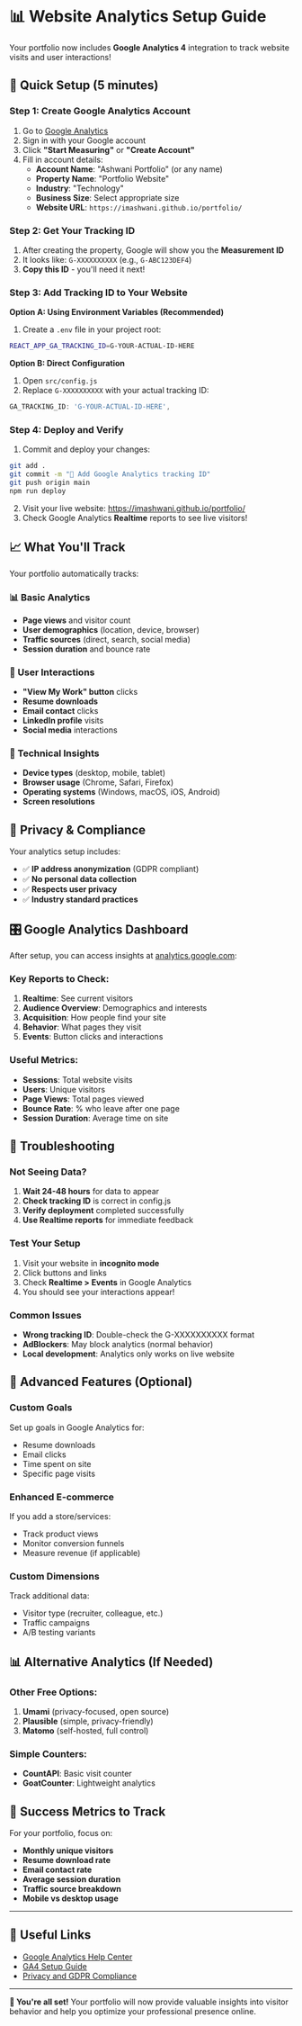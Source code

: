 # 📊 Website Analytics Setup Guide

Your portfolio now includes **Google Analytics 4** integration to track website visits and user interactions!

## 🚀 Quick Setup (5 minutes)

### Step 1: Create Google Analytics Account

1. Go to [Google Analytics](https://analytics.google.com/)
2. Sign in with your Google account
3. Click **"Start Measuring"** or **"Create Account"**
4. Fill in account details:
   - **Account Name**: "Ashwani Portfolio" (or any name)
   - **Property Name**: "Portfolio Website"
   - **Industry**: "Technology" 
   - **Business Size**: Select appropriate size
   - **Website URL**: `https://imashwani.github.io/portfolio/`

### Step 2: Get Your Tracking ID

1. After creating the property, Google will show you the **Measurement ID**
2. It looks like: `G-XXXXXXXXXX` (e.g., `G-ABC123DEF4`)
3. **Copy this ID** - you'll need it next!

### Step 3: Add Tracking ID to Your Website

**Option A: Using Environment Variables (Recommended)**
1. Create a `.env` file in your project root:
```bash
REACT_APP_GA_TRACKING_ID=G-YOUR-ACTUAL-ID-HERE
```

**Option B: Direct Configuration**
1. Open `src/config.js`
2. Replace `G-XXXXXXXXXX` with your actual tracking ID:
```javascript
GA_TRACKING_ID: 'G-YOUR-ACTUAL-ID-HERE',
```

### Step 4: Deploy and Verify

1. Commit and deploy your changes:
```bash
git add .
git commit -m "🔧 Add Google Analytics tracking ID"
git push origin main
npm run deploy
```

2. Visit your live website: https://imashwani.github.io/portfolio/
3. Check Google Analytics **Realtime** reports to see live visitors!

## 📈 What You'll Track

Your portfolio automatically tracks:

### **📊 Basic Analytics**
- **Page views** and visitor count
- **User demographics** (location, device, browser)
- **Traffic sources** (direct, search, social media)
- **Session duration** and bounce rate

### **🎯 User Interactions**
- **"View My Work" button** clicks
- **Resume downloads**
- **Email contact** clicks  
- **LinkedIn profile** visits
- **Social media** interactions

### **📱 Technical Insights**
- **Device types** (desktop, mobile, tablet)
- **Browser usage** (Chrome, Safari, Firefox)
- **Operating systems** (Windows, macOS, iOS, Android)
- **Screen resolutions**

## 🔐 Privacy & Compliance

Your analytics setup includes:
- ✅ **IP address anonymization** (GDPR compliant)
- ✅ **No personal data collection**
- ✅ **Respects user privacy**
- ✅ **Industry standard practices**

## 🎛️ Google Analytics Dashboard

After setup, you can access insights at [analytics.google.com](https://analytics.google.com):

### **Key Reports to Check:**
1. **Realtime**: See current visitors
2. **Audience Overview**: Demographics and interests  
3. **Acquisition**: How people find your site
4. **Behavior**: What pages they visit
5. **Events**: Button clicks and interactions

### **Useful Metrics:**
- **Sessions**: Total website visits
- **Users**: Unique visitors
- **Page Views**: Total pages viewed
- **Bounce Rate**: % who leave after one page
- **Session Duration**: Average time on site

## 🔧 Troubleshooting

### **Not Seeing Data?**
1. **Wait 24-48 hours** for data to appear
2. **Check tracking ID** is correct in config.js
3. **Verify deployment** completed successfully
4. **Use Realtime reports** for immediate feedback

### **Test Your Setup**
1. Visit your website in **incognito mode**
2. Click buttons and links
3. Check **Realtime > Events** in Google Analytics
4. You should see your interactions appear!

### **Common Issues**
- **Wrong tracking ID**: Double-check the G-XXXXXXXXXX format
- **AdBlockers**: May block analytics (normal behavior)
- **Local development**: Analytics only works on live website

## 🚀 Advanced Features (Optional)

### **Custom Goals**
Set up goals in Google Analytics for:
- Resume downloads
- Email clicks
- Time spent on site
- Specific page visits

### **Enhanced E-commerce**
If you add a store/services:
- Track product views
- Monitor conversion funnels
- Measure revenue (if applicable)

### **Custom Dimensions**
Track additional data:
- Visitor type (recruiter, colleague, etc.)
- Traffic campaigns
- A/B testing variants

## 📊 Alternative Analytics (If Needed)

### **Other Free Options:**
1. **Umami** (privacy-focused, open source)
2. **Plausible** (simple, privacy-friendly)
3. **Matomo** (self-hosted, full control)

### **Simple Counters:**
- **CountAPI**: Basic visit counter
- **GoatCounter**: Lightweight analytics

## 🎯 Success Metrics to Track

For your portfolio, focus on:
- **Monthly unique visitors**
- **Resume download rate**
- **Email contact rate** 
- **Average session duration**
- **Traffic source breakdown**
- **Mobile vs desktop usage**

---

## 🔗 Useful Links

- [Google Analytics Help Center](https://support.google.com/analytics/)
- [GA4 Setup Guide](https://developers.google.com/analytics/devguides/collection/ga4)
- [Privacy and GDPR Compliance](https://support.google.com/analytics/answer/9019185)

---

**🎉 You're all set!** Your portfolio will now provide valuable insights into visitor behavior and help you optimize your professional presence online. 
